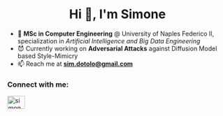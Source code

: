 <h1 align="center">Hi 👋, I'm Simone</h1>

- 🔭 **MSc in Computer Engineering** @ University of Naples Federico II, specialization in *Artificial Intelligence and Big Data Engineering*
- 😈 Currently working on **Adversarial Attacks** against Diffusion Model based Style-Mimicry
- 📫 Reach me at **sim.dotolo@gmail.com**

<h3 align="left">Connect with me:</h3>
<p align="left">
<a href="https://www.linkedin.com/in/simone-dotolo/" target="blank"><img align="center" src="https://raw.githubusercontent.com/rahuldkjain/github-profile-readme-generator/master/src/images/icons/Social/linked-in-alt.svg" alt="simone-dotolo" height="30" width="40" /></a>
</p>
